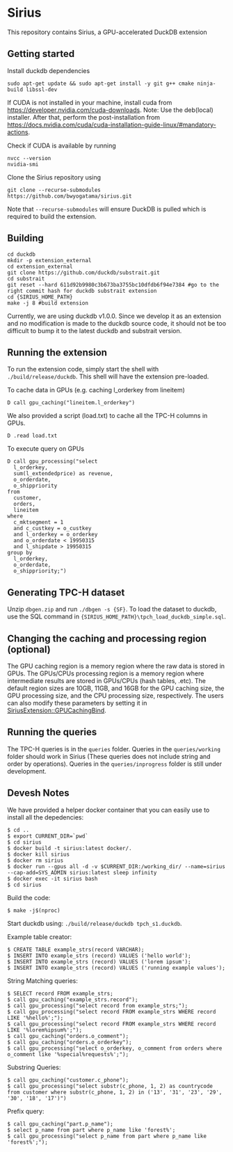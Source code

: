 # Sirius
This repository contains Sirius, a GPU-accelerated DuckDB extension

## Getting started
Install duckdb dependencies
```
sudo apt-get update && sudo apt-get install -y git g++ cmake ninja-build libssl-dev
```

If CUDA is not installed in your machine, install cuda from https://developer.nvidia.com/cuda-downloads. Note: Use the deb(local) installer.
After that, perform the post-installation from https://docs.nvidia.com/cuda/cuda-installation-guide-linux/#mandatory-actions.

Check if CUDA is available by running
```
nvcc --version
nvidia-smi
```

Clone the Sirius repository using 
```
git clone --recurse-submodules https://github.com/bwyogatama/sirius.git
```
Note that `--recurse-submodules` will ensure DuckDB is pulled which is required to build the extension.

## Building
```
cd duckdb
mkdir -p extension_external
cd extension_external
git clone https://github.com/duckdb/substrait.git
cd substrait
git reset --hard 611d92b9980c3b673ba3755bc10dfdb6f94e7384 #go to the right commit hash for duckdb substrait extension
cd {SIRIUS_HOME_PATH}
make -j 8 #build extension
```
Currently, we are using duckdb v1.0.0. Since we develop it as an extension and no modification is made to the duckdb source code, it should not be too difficult to bump it to the latest duckdb and substrait version.

## Running the extension
To run the extension code, simply start the shell with `./build/release/duckdb`. This shell will have the extension pre-loaded. 

To cache data in GPUs (e.g. caching l_orderkey from lineitem)
```
D call gpu_caching("lineitem.l_orderkey")
```

We also provided a script (load.txt) to cache all the TPC-H columns in GPUs.
```
D .read load.txt
```

To execute query on GPUs
```
D call gpu_processing("select
  l_orderkey,
  sum(l_extendedprice) as revenue,
  o_orderdate,
  o_shippriority
from
  customer,
  orders,
  lineitem
where
  c_mktsegment = 1
  and c_custkey = o_custkey
  and l_orderkey = o_orderkey
  and o_orderdate < 19950315
  and l_shipdate > 19950315
group by
  l_orderkey,
  o_orderdate,
  o_shippriority;")
```

## Generating TPC-H dataset
Unzip `dbgen.zip` and run `./dbgen -s {SF}`.
To load the dataset to duckdb, use the SQL command in `{SIRIUS_HOME_PATH}\tpch_load_duckdb_simple.sql`.

## Changing the caching and processing region (optional)
The GPU caching region is a memory region where the raw data is stored in GPUs. The GPUs/CPUs processing region is a memory region where intermediate results are stored in GPUs/CPUs (hash tables, .etc). The default region sizes are 10GB, 11GB, and 16GB for the GPU caching size, the GPU processing size, and the CPU processing size, respectively. The users can also modify these parameters by setting it in [SiriusExtension::GPUCachingBind](https://github.com/sirius-db/sirius/blob/058ee7291c5321727f566a2a72dda267c294f624/src/sirius_extension.cpp#L89).

## Running the queries
The TPC-H queries is in the `queries` folder. 
Queries in the `queries/working` folder should work in Sirius (These queries does not include string and order by operations).
Queries in the `queries/inprogress` folder is still under development.

## Devesh Notes
We have provided a helper docker container that you can easily use to install all the depedencies:
```
$ cd ..
$ export CURRENT_DIR=`pwd`
$ cd sirius
$ docker build -t sirius:latest docker/.
$ docker kill sirius
$ docker rm sirius
$ docker run --gpus all -d -v $CURRENT_DIR:/working_dir/ --name=sirius --cap-add=SYS_ADMIN sirius:latest sleep infinity
$ docker exec -it sirius bash
$ cd sirius
```

Build the code:
```
$ make -j$(nproc)
```

Start duckdb using: `./build/release/duckdb tpch_s1.duckdb`. 

Example table creator:
```
$ CREATE TABLE example_strs(record VARCHAR);
$ INSERT INTO example_strs (record) VALUES ('hello world');
$ INSERT INTO example_strs (record) VALUES ('lorem ipsum');
$ INSERT INTO example_strs (record) VALUES ('running example values');
```

String Matching queries:
```
$ SELECT record FROM example_strs;
$ call gpu_caching("example_strs.record");
$ call gpu_processing("select record from example_strs;");
$ call gpu_processing("select record FROM example_strs WHERE record LIKE '%hello%';");
$ call gpu_processing("select record FROM example_strs WHERE record LIKE '%lorem%ipsum%';");
$ call gpu_caching("orders.o_comment");
$ call gpu_caching("orders.o_orderkey");
$ call gpu_processing("select o_orderkey, o_comment from orders where o_comment like '%special%requests%';");
```

Substring Queries:
```
$ call gpu_caching("customer.c_phone");
$ call gpu_processing("select substr(c_phone, 1, 2) as countrycode from customer where substr(c_phone, 1, 2) in ('13', '31', '23', '29', '30', '18', '17')")
```

Prefix query:
```
$ call gpu_caching("part.p_name");
$ select p_name from part where p_name like 'forest%';
$ call gpu_processing("select p_name from part where p_name like 'forest%';");
```
